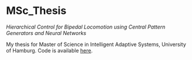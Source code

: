 # MSc_Thesis 

*Hierarchical Control for Bipedal Locomotion using Central Pattern Generators and Neural Networks*

My thesis for Master of Science in Intelligent Adaptive Systems, University of Hamburg.
Code is available [here](https://github.com/sayantanauddy/hierarchical_bipedal_controller).
